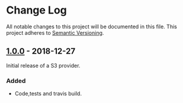 # Change Log
All notable changes to this project will be documented in this file.
This project adheres to [Semantic Versioning](http://semver.org/).

## [1.0.0] - 2018-12-27
Initial release of a S3 provider.

### Added
* Code,tests and travis build.

[1.0.0]: https://github.com/koopjs/koop-provider-s3.git/releases/tag/v1.0.0